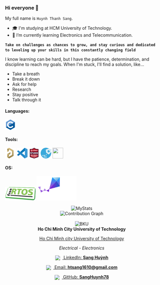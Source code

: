 ### Hi everyone 👋

My full name is `Huynh Thanh Sang`.

- 🎓 I'm studying at HCM University of Technology.
- 🌱 I’m currently learning Electronics and Telecommunication.

**`Take on challenges as chances to grow, and stay curious and dedicated to leveling up your skills in this constantly changing field`**

I know learning can be hard, but I have the patience, determination, and discipline to reach my goals.
When I'm stuck, I'll find a solution, like…
- Take a breath
- Break it down
- Ask for help
- Research
- Stay positive
- Talk through it

<h4 align="left">Languages:</h4>
<p><a target="_blank" rel="noreferrer"> 
<img src="./Icons/c-original.svg"                           width="35" height="35"/></a></p>

<h4 align="left">Tools:</h4>
<p><a target="_blank" rel="noreferrer">
<img src="./Icons/altium_designer.png"                      width="35" height="35"/>
<img src="./Icons/vscode.png"                               width="35" height="35"/>
<img src="./Icons/avr_studio.png"                           width="35" height="35"/>
<img src="./Icons/stm32cube.png"                            width="35" height="35"/>
<img src="./Icons/Github.ico"                               width="35" height="35"/></a></p>

<h4 align="left">OS:</h4>

<p><a target="_blank" rel="noreferrer">
<img src="./Icons/free_rtos.png"                            width="100" height="45"/>
<img src="./Icons/zephyr_logo_r_color_negative_big.svg"     width="130" height="80"/><a></p>

<div align="center"> 
    <img src="https://github-readme-stats.vercel.app/api?username=SangHuynh78&show_icons=true&theme=transparent&custom_title=MyStats&rank_icon=github&hide_border=true&icon_color=FFFFFF&title_color=FFFFFF&ring_color=FFFFFF&text_color=1488D8&card_width=500" alt="MyStats" /> 
    <br> 
    <img src="https://github-readme-activity-graph.vercel.app/graph?username=SangHuynh78&bg_color=0e1118&area=true&area_color=1488D8&theme=high-contrast" width="650" alt="Contribution Graph" /> 
</div>
<br>
<div align="center"> 
    <img src="Icons/bku.ico" width="150" alt="BKU" /><br> 
    <strong>Ho Chi Minh City University of Technology</strong><br> 
    <p><a href="https://hcmut.edu.vn">Ho Chi Minh city University of Technology</a></p>
    <p><em>Electrical - Electronics</em></p> 
</div>

<div align="center">
  <p>
    <a href="https://www.linkedin.com/in/sanghuynh78" target="_blank">
      <img src="https://img.icons8.com/fluent/48/000000/linkedin.png" style="vertical-align:middle; margin-right:8px;"/>
      LinkedIn: <strong>Sang Huỳnh</strong>
    </a>
  </p>
  <p>
    <a href="mailto:htsang1610@gmail.com">
      <img src="https://img.icons8.com/fluent/48/000000/mailing.png" style="vertical-align:middle; margin-right:8px;"/>
      Email: <strong>htsang1610@gmail.com</strong>
    </a>
  </p>
  <p>
    <a href="https://github.com/SangHuynh78" target="_blank">
      <img src="https://img.icons8.com/fluent/48/000000/github.png" style="vertical-align:middle; margin-right:8px;"/>
      GitHub: <strong>SangHuynh78</strong>
    </a>
  </p>
</div>
